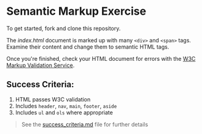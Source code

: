 # Semantic Markup Exercise

To get started, fork and clone this repository.

The *index.html* document is marked up with many `<div>` and `<span>` tags. Examine their content and change them to semantic HTML tags.

Once you're finished, check your HTML document for errors with the [W3C Markup Validation Service](https://validator.w3.org/#validate_by_input).

## Success Criteria:

1. HTML passes W3C validation
1. Includes `header`, `nav`, `main`, `footer`, `aside`
1. Includes `ul` and `ols` where appropriate

> See the [success_criteria.md](success_criteria.md) file for further details
